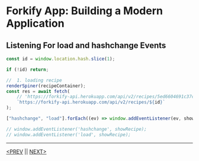# Forkify App: Building a Modern Application

## Listening For load and hashchange Events

```jsx
const id = window.location.hash.slice(1);

if (!id) return;

//  1. loading recipe
renderSpiner(recipeContainer);
const res = await fetch(
	// 'https://forkify-api.herokuapp.com/api/v2/recipes/5ed6604691c37cdc054bd016'
	`https://forkify-api.herokuapp.com/api/v2/recipes/${id}`
);

["hashchange", "load"].forEach((ev) => window.addEventListener(ev, showRecipe));

// window.addEventListener('hashchange', showRecipe);
// window.addEventListener('load', showRecipe);
```

---

[<PREV](./cjs221213.md) || [NEXT>](./cjs221214.md)
